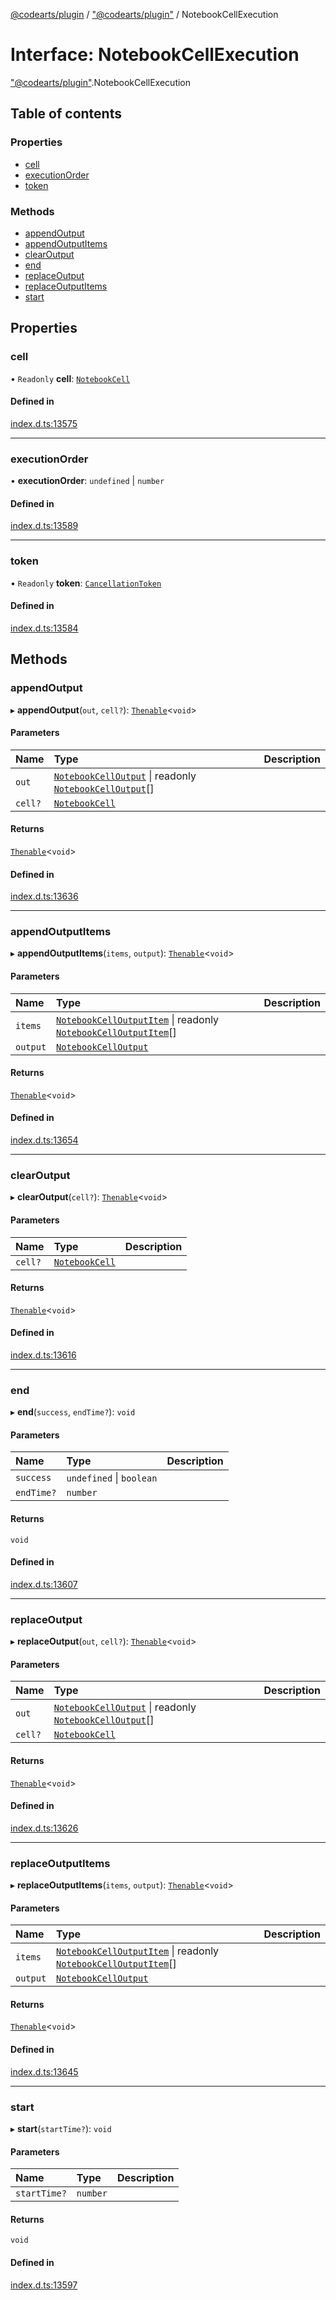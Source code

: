 [@codearts/plugin](../README.md) / ["@codearts/plugin"](../modules/_codearts_plugin_.md) / NotebookCellExecution

# Interface: NotebookCellExecution

["@codearts/plugin"](../modules/_codearts_plugin_.md).NotebookCellExecution

## Table of contents

### Properties

- [cell](codearts_plugin_.NotebookCellExecution.md#cell)
- [executionOrder](codearts_plugin_.NotebookCellExecution.md#executionorder)
- [token](codearts_plugin_.NotebookCellExecution.md#token)

### Methods

- [appendOutput](codearts_plugin_.NotebookCellExecution.md#appendoutput)
- [appendOutputItems](codearts_plugin_.NotebookCellExecution.md#appendoutputitems)
- [clearOutput](codearts_plugin_.NotebookCellExecution.md#clearoutput)
- [end](codearts_plugin_.NotebookCellExecution.md#end)
- [replaceOutput](codearts_plugin_.NotebookCellExecution.md#replaceoutput)
- [replaceOutputItems](codearts_plugin_.NotebookCellExecution.md#replaceoutputitems)
- [start](codearts_plugin_.NotebookCellExecution.md#start)

## Properties

### cell

• `Readonly` **cell**: [`NotebookCell`](codearts_plugin_.NotebookCell.md)

#### Defined in

[index.d.ts:13575](https://github.com/huaweicloud/cloudide-plugin-api/blob/3b0eee8/index.d.ts#L13575)

___

### executionOrder

• **executionOrder**: `undefined` \| `number`

#### Defined in

[index.d.ts:13589](https://github.com/huaweicloud/cloudide-plugin-api/blob/3b0eee8/index.d.ts#L13589)

___

### token

• `Readonly` **token**: [`CancellationToken`](codearts_plugin_.CancellationToken.md)

#### Defined in

[index.d.ts:13584](https://github.com/huaweicloud/cloudide-plugin-api/blob/3b0eee8/index.d.ts#L13584)

## Methods

### appendOutput

▸ **appendOutput**(`out`, `cell?`): [`Thenable`](Thenable.md)<`void`\>

#### Parameters

| Name | Type | Description |
| :------ | :------ | :------ |
| `out` | [`NotebookCellOutput`](../classes/codearts_plugin_.NotebookCellOutput.md) \| readonly [`NotebookCellOutput`](../classes/codearts_plugin_.NotebookCellOutput.md)[] |  |
| `cell?` | [`NotebookCell`](codearts_plugin_.NotebookCell.md) |  |

#### Returns

[`Thenable`](Thenable.md)<`void`\>

#### Defined in

[index.d.ts:13636](https://github.com/huaweicloud/cloudide-plugin-api/blob/3b0eee8/index.d.ts#L13636)

___

### appendOutputItems

▸ **appendOutputItems**(`items`, `output`): [`Thenable`](Thenable.md)<`void`\>

#### Parameters

| Name | Type | Description |
| :------ | :------ | :------ |
| `items` | [`NotebookCellOutputItem`](../classes/codearts_plugin_.NotebookCellOutputItem.md) \| readonly [`NotebookCellOutputItem`](../classes/codearts_plugin_.NotebookCellOutputItem.md)[] |  |
| `output` | [`NotebookCellOutput`](../classes/codearts_plugin_.NotebookCellOutput.md) |  |

#### Returns

[`Thenable`](Thenable.md)<`void`\>

#### Defined in

[index.d.ts:13654](https://github.com/huaweicloud/cloudide-plugin-api/blob/3b0eee8/index.d.ts#L13654)

___

### clearOutput

▸ **clearOutput**(`cell?`): [`Thenable`](Thenable.md)<`void`\>

#### Parameters

| Name | Type | Description |
| :------ | :------ | :------ |
| `cell?` | [`NotebookCell`](codearts_plugin_.NotebookCell.md) |  |

#### Returns

[`Thenable`](Thenable.md)<`void`\>

#### Defined in

[index.d.ts:13616](https://github.com/huaweicloud/cloudide-plugin-api/blob/3b0eee8/index.d.ts#L13616)

___

### end

▸ **end**(`success`, `endTime?`): `void`

#### Parameters

| Name | Type | Description |
| :------ | :------ | :------ |
| `success` | `undefined` \| `boolean` |  |
| `endTime?` | `number` |  |

#### Returns

`void`

#### Defined in

[index.d.ts:13607](https://github.com/huaweicloud/cloudide-plugin-api/blob/3b0eee8/index.d.ts#L13607)

___

### replaceOutput

▸ **replaceOutput**(`out`, `cell?`): [`Thenable`](Thenable.md)<`void`\>

#### Parameters

| Name | Type | Description |
| :------ | :------ | :------ |
| `out` | [`NotebookCellOutput`](../classes/codearts_plugin_.NotebookCellOutput.md) \| readonly [`NotebookCellOutput`](../classes/codearts_plugin_.NotebookCellOutput.md)[] |  |
| `cell?` | [`NotebookCell`](codearts_plugin_.NotebookCell.md) |  |

#### Returns

[`Thenable`](Thenable.md)<`void`\>

#### Defined in

[index.d.ts:13626](https://github.com/huaweicloud/cloudide-plugin-api/blob/3b0eee8/index.d.ts#L13626)

___

### replaceOutputItems

▸ **replaceOutputItems**(`items`, `output`): [`Thenable`](Thenable.md)<`void`\>

#### Parameters

| Name | Type | Description |
| :------ | :------ | :------ |
| `items` | [`NotebookCellOutputItem`](../classes/codearts_plugin_.NotebookCellOutputItem.md) \| readonly [`NotebookCellOutputItem`](../classes/codearts_plugin_.NotebookCellOutputItem.md)[] |  |
| `output` | [`NotebookCellOutput`](../classes/codearts_plugin_.NotebookCellOutput.md) |  |

#### Returns

[`Thenable`](Thenable.md)<`void`\>

#### Defined in

[index.d.ts:13645](https://github.com/huaweicloud/cloudide-plugin-api/blob/3b0eee8/index.d.ts#L13645)

___

### start

▸ **start**(`startTime?`): `void`

#### Parameters

| Name | Type | Description |
| :------ | :------ | :------ |
| `startTime?` | `number` |  |

#### Returns

`void`

#### Defined in

[index.d.ts:13597](https://github.com/huaweicloud/cloudide-plugin-api/blob/3b0eee8/index.d.ts#L13597)
